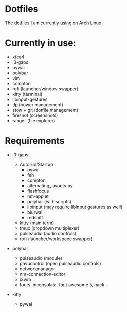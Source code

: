 # Dotfiles
The dotfiles I am currently using on Arch Linux

# Currently in use:
- xfce4
- i3-gaps
- pywal
- polybar
- vim
- compton
- rofi (launcher/window swapper)
- kitty (terminal)
- libinput-gestures
- tlp (power management)
- stow + git (dotfile management)
- fireshot (screenshots)
- ranger (file explorer)

# Requirements
- i3-gaps
    - Autorun/Startup
        - pywal
        - feh
        - compton
        - alternating_layouts.py
        - flashfocus
        - nm-applet
        - polybar (with scripts)
        - libinput (may require libinput gestures as well)
        - blurwal
        - redshift
    - kitty (main term)
    - tmux (dropdown multiplexer)
    - pulseaudio (audio controls)
    - rofi (launcher/workspace swapper)

- polybar 
    - pulseaudio (module)
    - pavucontrol (open pulseaudio controls)
    - networkmanager
    - nm-connection-editor
    - i3wm
    - fonts: inconsolata, font awesome 5, hack

- kitty
    - pywal
